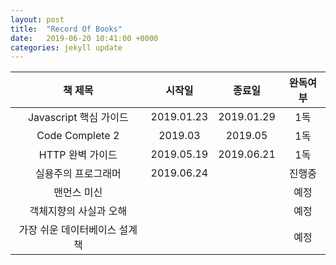 ```yaml
---
layout: post
title:  "Record Of Books"
date:   2019-06-20 10:41:00 +0000
categories: jekyll update
---
```


| 책 제목 | 시작일 | 종료일 |  완독여부  |
| :---: | :---: | :---: | :---: |
| Javascript 핵심 가이드 | 2019.01.23 | 2019.01.29 | 1독 |
| Code Complete 2 | 2019.03 | 2019.05 | 1독 |
| HTTP 완벽 가이드 | 2019.05.19 | 2019.06.21 | 1독 |
| 실용주의 프로그래머 | 2019.06.24 | | 진행중 |
| 맨먼스 미신 | | | 예정 |
| 객체지향의 사실과 오해 | | | 예정 |
| 가장 쉬운 데이터베이스 설계 책 | | | 예정 | 




